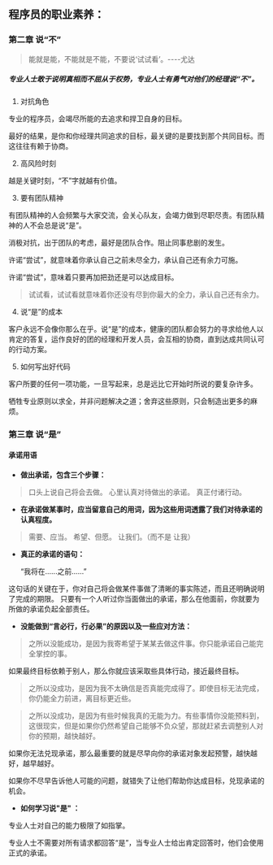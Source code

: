 ## 程序员的职业素养：

### 第二章 说“不”
>能就是能，不能就是不能，不要说‘试试看’。----尤达
##### 专业人士敢于说明真相而不屈从于权势，专业人士有勇气对他们的经理说“不”。
 
1. 对抗角色

专业的程序员，会竭尽所能的去追求和捍卫自身的目标。

最好的结果，是你和你经理共同追求的目标，最关键的是要找到那个共同目标。而这往往有赖于协商。

 

2. 高风险时刻

越是关键时刻，“不”字就越有价值。

 
3. 要有团队精神

有团队精神的人会频繁与大家交流，会关心队友，会竭力做到尽职尽责。有团队精神的人不会总是说“是”。


消极对抗，出于团队的考虑，最好是团队合作。阻止同事悲剧的发生。

 

许诺“尝试”，就意味着你承认自己之前未尽全力，承认自己还有余力可施。

许诺“尝试”，意味着只要再加把劲还是可以达成目标。

>试试看，试试看就意味着你还没有尽到你最大的全力，承认自己还有余力。


 

4. 说“是”的成本

客户永远不会像你那么在乎。说“是”的成本，健康的团队都会努力的寻求给他人以肯定的答复，运作良好的团的经理和开发人员，会互相的协商，直到达成共同认可的行动方案。

 

5. 如何写出好代码

客户所要的任何一项功能，一旦写起来，总是远比它开始时所说的要复杂许多。

牺牲专业原则以求全，并非问题解决之道；舍弃这些原则，只会制造出更多的麻烦。
### 第三章 说“是”
#### 承诺用语

- **做出承诺，包含三个步骤：**

>口头上说自己将会去做。
>心里认真对待做出的承诺。
>真正付诸行动。
 

- **在承诺做某事时，应当留意自己的用词，因为这些用词透露了我们对待承诺的认真程度。**

>需要、应当。
>希望、但愿。
>让我们。（而不是 让我）
 

- **真正的承诺的语句：**

  “我将在......之前......”

这句话的关键在于，你对自己将会做某件事做了清晰的事实陈述，而且还明确说明了完成的期限。 只要有一个人听过你当面做出的承诺，那么在他面前，你就要为所做的承诺负起全部责任。

 

- **没能做到“言必行，行必果”的原因以及一些应对方法：**

>之所以没能成功，是因为我寄希望于某某去做这件事。你只能承诺自己能完全掌控的事。

如果最终目标依赖于别人，那么你就应该采取些具体行动，接近最终目标。

>之所以没成功，是因为我不太确信是否真能完成得了。即使目标无法完成，你仍能全力前进，离目标更近些。

>之所以没成功，是因为有些时候我真的无能为力。有些事情你没能预料到，这很现实，但是如果你仍然希望自己能够不负众望，那就赶紧去调整别人对你的预期，越快越好。

如果你无法兑现承诺，那么最重要的就是尽早向你的承诺对象发起预警，越快越好，越早越好。

如果你不尽早告诉他人可能的问题，就错失了让他们帮助你达成目标，兑现承诺的机会。

- **如何学习说"是" ：** 

专业人士对自己的能力极限了如指掌。

专业人士不需要对所有请求都回答“是”，当专业人士给出肯定回答时，他们会使用正式的承诺。


